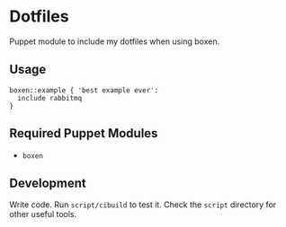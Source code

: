 # Dotfiles

Puppet module to include my dotfiles when using boxen.

## Usage

```puppet
boxen::example { 'best example ever':
  include rabbitmq
}
```

## Required Puppet Modules

* `boxen`

## Development

Write code. Run `script/cibuild` to test it. Check the `script`
directory for other useful tools.
